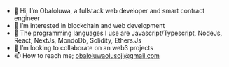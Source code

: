 - 👋 Hi, I’m Obaloluwa, a fullstack web developer and smart contract engineer 
- 👀 I’m interested in blockchain and web development
- 🌱 The programming languages I use are Javascript/Typescript, NodeJs, React, NextJs, MondoDb, Solidity, Ethers.Js
- 💞️ I’m looking to collaborate on an web3 projects
- 📫 How to reach me; obaloluwaolusoji@gmail.com

<!---
obah/obah is a ✨ special ✨ repository because its `README.md` (this file) appears on your GitHub profile.
You can click the Preview link to take a look at your changes.
--->
